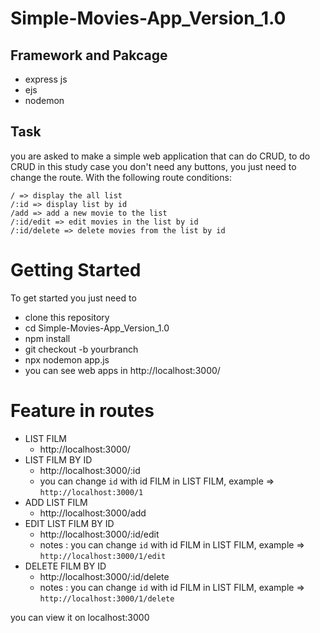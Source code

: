# Simple-Movies-App_Version_1.0

## Framework and Pakcage
- express js
- ejs
- nodemon

## Task
you are asked to make a simple web application that can do CRUD, to do CRUD in this study case you don't need any buttons, you just need to change the route.
With the following route conditions:
```
/ => display the all list
/:id => display list by id
/add => add a new movie to the list
/:id/edit => edit movies in the list by id
/:id/delete => delete movies from the list by id
```

# Getting Started
To get started you just need to

- clone this repository
- cd Simple-Movies-App_Version_1.0
- npm install
- git checkout -b yourbranch
- npx nodemon app.js
- you can see web apps in http://localhost:3000/

# Feature in routes
- LIST FILM
    - http://localhost:3000/
- LIST FILM BY ID
    - http://localhost:3000/:id
    - you can change `id` with id FILM in LIST FILM, example => `http://localhost:3000/1`
- ADD LIST FILM
    - http://localhost:3000/add
- EDIT LIST FILM BY ID
    - http://localhost:3000/:id/edit
    - notes : you can change `id` with id FILM in LIST FILM, example => `http://localhost:3000/1/edit`
- DELETE FILM BY ID
    - http://localhost:3000/:id/delete
    - notes : you can change `id` with id FILM in LIST FILM, example => `http://localhost:3000/1/delete`

you can view it on localhost:3000